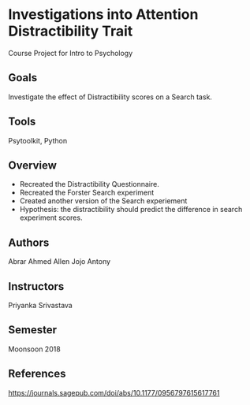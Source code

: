 # Investigations into Attention Distractibility Trait

Course Project for Intro to Psychology

## Goals

Investigate the effect of Distractibility scores on a Search task.

## Tools

Psytoolkit, Python

## Overview

- Recreated the Distractibility Questionnaire.
- Recreated the Forster Search experiment
- Created another version of the Search experiement
- Hypothesis: the distractibility should predict the difference in search
  experiment scores.

## Authors

Abrar Ahmed Allen Jojo Antony

## Instructors

Priyanka Srivastava

## Semester

Moonsoon 2018

## References

https://journals.sagepub.com/doi/abs/10.1177/0956797615617761
